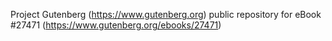 Project Gutenberg (https://www.gutenberg.org) public repository for eBook #27471 (https://www.gutenberg.org/ebooks/27471)
